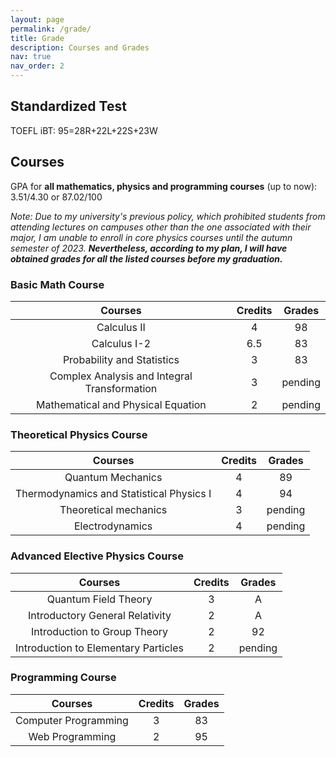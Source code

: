 ```yaml
---
layout: page
permalink: /grade/
title: Grade
description: Courses and Grades
nav: true
nav_order: 2
---
```


## Standardized Test
TOEFL iBT: 95=28R+22L+22S+23W
## Courses
GPA for **all mathematics, physics and programming courses** (up to now): 3.51/4.30 or 87.02/100


*Note: Due to my university's previous policy, which prohibited students from attending lectures on campuses other than the one associated with their major, I am unable to enroll in core physics courses until the autumn semester of 2023.* ***Nevertheless, according to my plan, I will have obtained grades for all the listed courses before my graduation.***

### Basic Math Course


| Courses      | Credits | Grades    |
| :---:       |    :----:   |         :---: |
| Calculus II      | 4       | 98  |
| Calculus I-2   | 6.5        | 83     |
| Probability and Statistics | 3 |  83 | 
| Complex Analysis and Integral Transformation | 3 | pending|
| Mathematical and Physical Equation | 2 | pending|


### Theoretical Physics Course


| Courses      | Credits | Grades    |
| :---:       |    :----:   |         :---: |
| Quantum Mechanics | 4 | 89 |
| Thermodynamics and Statistical Physics I | 4 | 94 |
| Theoretical mechanics | 3 | pending |
| Electrodynamics | 4 | pending |


### Advanced Elective Physics Course


| Courses      | Credits | Grades    |
| :---:       |    :----:   |         :---: |
| Quantum Field Theory | 3 | A |
| Introductory General Relativity | 2 | A |
| Introduction to Group Theory | 2 | 92 |
| Introduction to Elementary Particles | 2 | pending |


### Programming Course

| Courses      | Credits | Grades    |
| :---:       |    :----:   |         :---: |
| Computer Programming | 3 | 83 |
| Web Programming | 2 | 95 |